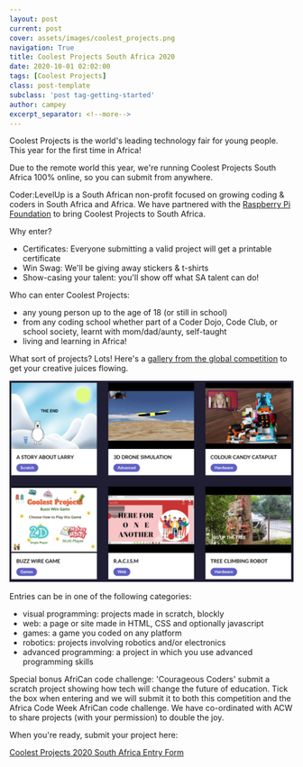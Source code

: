 ```yaml
---
layout: post
current: post
cover: assets/images/coolest_projects.png
navigation: True
title: Coolest Projects South Africa 2020
date: 2020-10-01 02:02:00
tags: [Coolest Projects]
class: post-template
subclass: 'post tag-getting-started'
author: campey
excerpt_separator: <!--more-->
---
```


Coolest Projects is the world's leading technology fair for young people. This year for the first time in Africa!

Due to the remote world this year, we're running Coolest Projects South Africa 100% online, so you can submit from anywhere.

<!--more-->

Coder:LevelUp is a South African non-profit focused on growing coding & coders in South Africa and Africa. We have partnered with the [Raspberry Pi Foundation](https://www.raspberrypi.org/) to bring Coolest Projects to South Africa. 

Why enter? 
 * Certificates: Everyone submitting a valid project will get a printable certificate
 * Win Swag: We'll be giving away stickers & t-shirts
 * Show-casing your talent: you'll show off what SA talent can do!

Who can enter Coolest Projects:
 * any young person up to the age of 18 (or still in school)
 * from any coding school whether part of a Coder Dojo, Code Club, or school society, learnt with mom/dad/aunty, self-taught
 * living and learning in Africa!

What sort of projects? Lots! Here's a [gallery from the global competition](https://online.coolestprojects.org/gallery) to get your creative juices flowing.

![Global Gallery](assets/images/global_gallery.png)

Entries can be in one of the following categories:
 * visual programming: projects made in scratch, blockly
 * web: a page or site made in HTML, CSS and optionally javascript
 * games: a game you coded on any platform
 * robotics: projects involving robotics and/or electronics
 * advanced programming: a project in which you use advanced programming skills

Special bonus AfriCan code challenge: 'Courageous Coders' submit a scratch project showing how tech will change the future of education. Tick the box when entering and we will submit it to both this competition and the Africa Code Week AfriCan code challenge. We have co-ordinated with ACW to share projects (with your permission) to double the joy.

When you're ready, submit your project here: 

[Coolest Projects 2020 South Africa Entry Form](https://forms.gle/o2eqnmrnMu9PJq8y9)